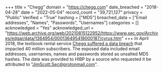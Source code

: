 +++
title = "Chegg"
domain = "https://chegg.com"
date_breached = "2018-04-28"
date = "2022-05-04"
record_count = "39,721,127"
privacy = "Public"
Verified = "True"
hashing = ["MD5"]
breached_data = ["Email addresses", "Names", "Passwords", "Usernames"]
categories = []
acknowledged = "Yes"
acknowledged_url = "https://web.archive.org/web/20210815122952/https://www.sec.gov/Archives/edgar/data/1364954/000136495418000187/cyrus.htm"
+++
In April 2018, the textbook rental service <a href="https://techcrunch.com/2018/09/26/chegg-resets-40-million-user-passwords-after-data-breach/" target="_blank" rel="noopener">Chegg suffered a data breach</a> that impacted 40 million subscribers. The exposed data included email addresses, usernames, names and passwords stored as unsalted MD5 hashes. The data was provided to HIBP by a source who requested it be attributed to "JimScott.Sec@protonmail.com".
